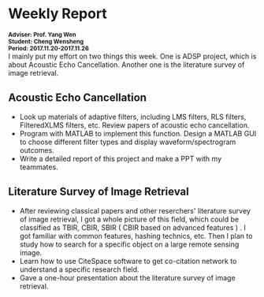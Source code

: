# Weekly Report

<sub>**Adviser: Prof. Yang Wen  
Student: Cheng Wensheng  
Period: 2017.11.20-2017.11.26**</sub>  
I mainly put my effort on two things this week. One is ADSP project, which is about Acoustic Echo Cancellation. Another one is the literature survey of image retrieval.

## Acoustic Echo Cancellation

* Look up materials of adaptive filters, including LMS filters, RLS filters, FilteredXLMS filters, etc. Review papers of acoustic echo cancellation.
* Program with MATLAB to implement this function. Design a MATLAB GUI to choose different filter types and display waveform/spectrogram outcomes.
* Write a detailed report of this project and make a PPT with my teammates.

## Literature Survey of Image Retrieval

* After reviewing classical papers and other reserchers' literature survey of image retrieval, I got a whole picture of this field, which could be classified as TBIR, CBIR, SBIR ( CBIR based on advanced features ) . I got familiar with common features, hashing technics, etc. Then I plan to study how to search for a specific object on a large remote sensing image.
* Learn how to use CiteSpace software to get co-citation network to understand a specific research field.
* Gave a one-hour presentation about the literature survey of image retrieval.

